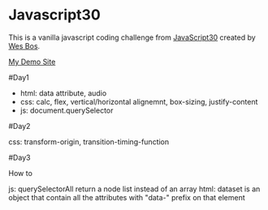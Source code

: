   # Javascript30

This is a vanilla javascript coding challenge from [JavaScript30](https://javascript30.com/) created by [Wes Bos](https://github.com/wesbos).

[My Demo Site](https://tkforce.github.io/javascript30/)

#Day1
  - html: data attribute, audio
  - css: calc, flex, vertical/horizontal alignemnt, box-sizing, justify-content
  - js: document.querySelector

#Day2


css: transform-origin, transition-timing-function

#Day3

How to 

js: querySelectorAll return a node list instead of an array
html: dataset is an object that contain all the attributes with "data-" prefix on that element




